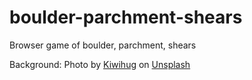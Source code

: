 # boulder-parchment-shears
Browser game of boulder, parchment, shears

Background: Photo by <a href="https://unsplash.com/@kiwihug?utm_source=unsplash&utm_medium=referral&utm_content=creditCopyText">Kiwihug</a> on <a href="https://unsplash.com/s/photos/parchment?utm_source=unsplash&utm_medium=referral&utm_content=creditCopyText">Unsplash</a>
  